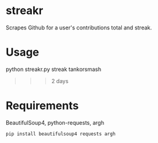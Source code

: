 # streakr
Scrapes Github for a user's contributions total and streak.

# Usage
python streakr.py streak tankorsmash
>>> 2 days

# Requirements

BeautifulSoup4, python-requests, argh

    pip install beautifulsoup4 requests argh
